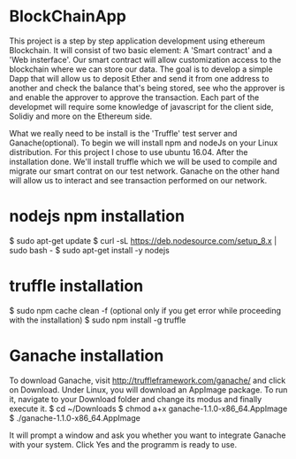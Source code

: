 # BlockChainApp

This project is a step by step application development using ethereum Blockchain. It will consist of two basic element: A 'Smart contract' and a 'Web insterface'. Our smart contract will allow customization access to the blockchain where we can store our data.
The goal is to develop a simple Dapp that will allow us to deposit Ether and send it from one address to another and check the balance that's being stored, see who the approver is and enable the approver to approve the transaction. Each part of the developmet will require some knowledge of javascript for the client side, Solidiy and more on the Ethereum side.


What we really need to be install is the 'Truffle' test server and Ganache(optional).
To begin we will install npm and nodeJs on your Linux distribution. For this project I chose to use ubuntu 16.04. After the installation done. We'll install truffle which we will be used to compile and migrate our smart contrat on our test network.
Ganache on the other hand will allow us to interact and see transaction performed on our network.

# nodejs npm installation
$ sudo apt-get update
$ curl -sL https://deb.nodesource.com/setup_8.x | sudo bash -
$ sudo apt-get install -y nodejs

# truffle installation
$ sudo npm cache clean -f (optional only if you get error while proceeding with the installation)
$ sudo npm install -g truffle

# Ganache installation
To download Ganache, visit http://truffleframework.com/ganache/ and click on Download.
Under Linux, you will download an AppImage package. To run it, navigate to your Download folder and change its modus and finally execute it.
$ cd ~/Downloads
$ chmod a+x ganache-1.1.0-x86_64.AppImage
$ ./ganache-1.1.0-x86_64.AppImage

It will prompt a window and ask you whether you want to integrate Ganache with your system. Click Yes and the programm is ready to use.


